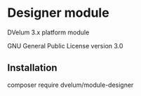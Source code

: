 Designer module
======

DVelum 3.x platform module

GNU General Public License version 3.0

Installation
-------
composer require dvelum/module-designer
